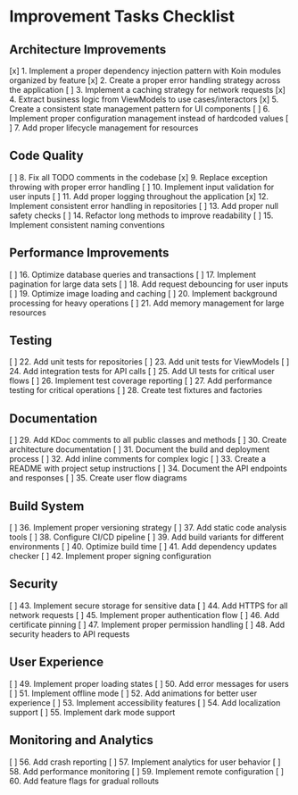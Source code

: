 # Improvement Tasks Checklist

## Architecture Improvements
[x] 1. Implement a proper dependency injection pattern with Koin modules organized by feature
[x] 2. Create a proper error handling strategy across the application
[ ] 3. Implement a caching strategy for network requests
[x] 4. Extract business logic from ViewModels to use cases/interactors
[x] 5. Create a consistent state management pattern for UI components
[ ] 6. Implement proper configuration management instead of hardcoded values
[ ] 7. Add proper lifecycle management for resources

## Code Quality
[ ] 8. Fix all TODO comments in the codebase
[x] 9. Replace exception throwing with proper error handling
[ ] 10. Implement input validation for user inputs
[ ] 11. Add proper logging throughout the application
[x] 12. Implement consistent error handling in repositories
[ ] 13. Add proper null safety checks
[ ] 14. Refactor long methods to improve readability
[ ] 15. Implement consistent naming conventions

## Performance Improvements
[ ] 16. Optimize database queries and transactions
[ ] 17. Implement pagination for large data sets
[ ] 18. Add request debouncing for user inputs
[ ] 19. Optimize image loading and caching
[ ] 20. Implement background processing for heavy operations
[ ] 21. Add memory management for large resources

## Testing
[ ] 22. Add unit tests for repositories
[ ] 23. Add unit tests for ViewModels
[ ] 24. Add integration tests for API calls
[ ] 25. Add UI tests for critical user flows
[ ] 26. Implement test coverage reporting
[ ] 27. Add performance testing for critical operations
[ ] 28. Create test fixtures and factories

## Documentation
[ ] 29. Add KDoc comments to all public classes and methods
[ ] 30. Create architecture documentation
[ ] 31. Document the build and deployment process
[ ] 32. Add inline comments for complex logic
[ ] 33. Create a README with project setup instructions
[ ] 34. Document the API endpoints and responses
[ ] 35. Create user flow diagrams

## Build System
[ ] 36. Implement proper versioning strategy
[ ] 37. Add static code analysis tools
[ ] 38. Configure CI/CD pipeline
[ ] 39. Add build variants for different environments
[ ] 40. Optimize build time
[ ] 41. Add dependency updates checker
[ ] 42. Implement proper signing configuration

## Security
[ ] 43. Implement secure storage for sensitive data
[ ] 44. Add HTTPS for all network requests
[ ] 45. Implement proper authentication flow
[ ] 46. Add certificate pinning
[ ] 47. Implement proper permission handling
[ ] 48. Add security headers to API requests

## User Experience
[ ] 49. Implement proper loading states
[ ] 50. Add error messages for users
[ ] 51. Implement offline mode
[ ] 52. Add animations for better user experience
[ ] 53. Implement accessibility features
[ ] 54. Add localization support
[ ] 55. Implement dark mode support

## Monitoring and Analytics
[ ] 56. Add crash reporting
[ ] 57. Implement analytics for user behavior
[ ] 58. Add performance monitoring
[ ] 59. Implement remote configuration
[ ] 60. Add feature flags for gradual rollouts
